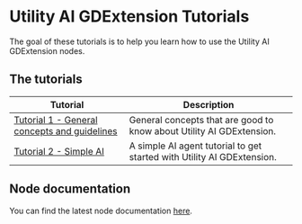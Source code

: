 # Utility AI GDExtension Tutorials

The goal of these tutorials is to help you learn how to use the Utility AI GDExtension nodes.

## The tutorials 

|Tutorial|Description|
|--|--|
|[Tutorial 1 - General concepts and guidelines](Tutorial_1.md)|General concepts that are good to know about Utility AI GDExtension.|
|[Tutorial 2 - Simple AI](Tutorial_2.md)|A simple AI agent tutorial to get started with Utility AI GDExtension.|


## Node documentation

You can find the latest node documentation [here](../documentation/Nodes_latest.md).